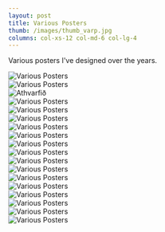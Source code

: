 ```yaml
---
layout: post
title: Various Posters
thumb: /images/thumb_varp.jpg
columns: col-xs-12 col-md-6 col-lg-4
---
```


Various posters I've designed over the years.

<!--more-->

<div><img src="/images/varp1.jpg" alt="Various Posters"></div>

<div><img src="/images/varp2.jpg" class="m" alt="Various Posters"></div>

<div><img src="/images/athvarfid1.jpg" alt="Athvarfið"></div>

<div><img src="/images/varp3.jpg" class="m" alt="Various Posters"></div>

<div><img src="/images/sko1.jpg" class="m" alt="Various Posters"></div>

<div><img src="/images/varp4.jpg" class="m" alt="Various Posters"></div>

<div><img src="/images/amazing.jpg" class="m" alt="Various Posters"></div>

<div><img src="/images/varp5.jpg" class="m" alt="Various Posters"></div>

<div><img src="/images/varp6.jpg" class="m" alt="Various Posters"></div>

<div><img src="/images/varp7.jpg" class="m" alt="Various Posters"></div>

<div><img src="/images/varp8.jpg" class="m" alt="Various Posters"></div>

<div><img src="/images/varp9.jpg" class="m" alt="Various Posters"></div>

<div><img src="/images/varp10.jpg" class="m" alt="Various Posters"></div>

<div><img src="/images/varp11.jpg" class="m" alt="Various Posters"></div>

<div><img src="/images/varp12.jpg" class="m" alt="Various Posters"></div>

<div><img src="/images/varp13.jpg" class="m" alt="Various Posters"></div>

<div><img src="/images/varp14.jpg" class="m" alt="Various Posters"></div>

<div><img src="/images/varp15.jpg" class="m" alt="Various Posters"></div>
